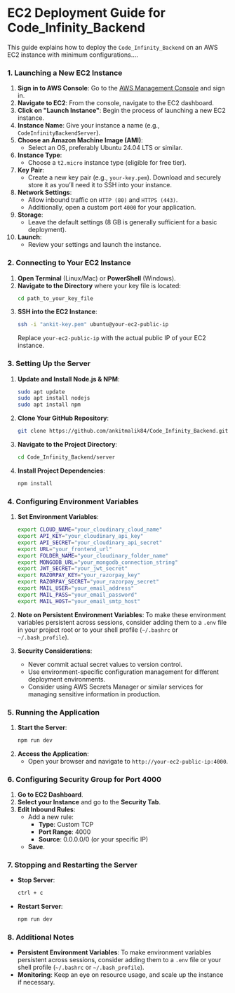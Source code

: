 # EC2 Deployment Guide for Code_Infinity_Backend

This guide explains how to deploy the `Code_Infinity_Backend` on an AWS EC2 instance with minimum configurations....

### 1. Launching a New EC2 Instance

1. **Sign in to AWS Console**: Go to the [AWS Management Console](https://aws.amazon.com/console/) and sign in.
2. **Navigate to EC2**: From the console, navigate to the EC2 dashboard.
3. **Click on "Launch Instance"**: Begin the process of launching a new EC2 instance.
4. **Instance Name**: Give your instance a name (e.g., `CodeInfinityBackendServer`).
5. **Choose an Amazon Machine Image (AMI)**:
   - Select an OS, preferably Ubuntu 24.04 LTS or similar.
6. **Instance Type**:
   - Choose a `t2.micro` instance type (eligible for free tier).
7. **Key Pair**:
   - Create a new key pair (e.g., `your-key.pem`). Download and securely store it as you’ll need it to SSH into your instance.
8. **Network Settings**:
   - Allow inbound traffic on `HTTP (80)` and `HTTPS (443)`.
   - Additionally, open a custom port `4000` for your application.
9. **Storage**:
   - Leave the default settings (8 GB is generally sufficient for a basic deployment).
10. **Launch**:
    - Review your settings and launch the instance.

### 2. Connecting to Your EC2 Instance

1. **Open Terminal** (Linux/Mac) or **PowerShell** (Windows).
2. **Navigate to the Directory** where your key file is located:
   ```bash
   cd path_to_your_key_file
   ```
3. **SSH into the EC2 Instance**:
   ```bash
   ssh -i "ankit-key.pem" ubuntu@your-ec2-public-ip
   ```
   Replace `your-ec2-public-ip` with the actual public IP of your EC2 instance.

### 3. Setting Up the Server

1. **Update and Install Node.js & NPM**:
   ```bash
   sudo apt update
   sudo apt install nodejs
   sudo apt install npm
   ```
2. **Clone Your GitHub Repository**:
   ```bash
   git clone https://github.com/ankitmalik84/Code_Infinity_Backend.git
   ```
3. **Navigate to the Project Directory**:
   ```bash
   cd Code_Infinity_Backend/server
   ```
4. **Install Project Dependencies**:
   ```bash
   npm install
   ```

### 4. Configuring Environment Variables

1. **Set Environment Variables**:

   ```bash
   export CLOUD_NAME="your_cloudinary_cloud_name"
   export API_KEY="your_cloudinary_api_key"
   export API_SECRET="your_cloudinary_api_secret"
   export URL="your_frontend_url"
   export FOLDER_NAME="your_cloudinary_folder_name"
   export MONGODB_URL="your_mongodb_connection_string"
   export JWT_SECRET="your_jwt_secret"
   export RAZORPAY_KEY="your_razorpay_key"
   export RAZORPAY_SECRET="your_razorpay_secret"
   export MAIL_USER="your_email_address"
   export MAIL_PASS="your_email_password"
   export MAIL_HOST="your_email_smtp_host"
   ```

2. **Note on Persistent Environment Variables**:
   To make these environment variables persistent across sessions, consider adding them to a `.env` file in your project root or to your shell profile (`~/.bashrc` or `~/.bash_profile`).

3. **Security Considerations**:
   - Never commit actual secret values to version control.
   - Use environment-specific configuration management for different deployment environments.
   - Consider using AWS Secrets Manager or similar services for managing sensitive information in production.

### 5. Running the Application

1. **Start the Server**:
   ```bash
   npm run dev
   ```
2. **Access the Application**:
   - Open your browser and navigate to `http://your-ec2-public-ip:4000`.

### 6. Configuring Security Group for Port 4000

1. **Go to EC2 Dashboard**.
2. **Select your Instance** and go to the **Security Tab**.
3. **Edit Inbound Rules**:
   - Add a new rule:
     - **Type**: Custom TCP
     - **Port Range**: 4000
     - **Source**: 0.0.0.0/0 (or your specific IP)
   - **Save**.

### 7. Stopping and Restarting the Server

- **Stop Server**:
  ```bash
  ctrl + c
  ```
- **Restart Server**:
  ```bash
  npm run dev
  ```

### 8. Additional Notes

- **Persistent Environment Variables**: To make environment variables persistent across sessions, consider adding them to a `.env` file or your shell profile (`~/.bashrc` or `~/.bash_profile`).
- **Monitoring**: Keep an eye on resource usage, and scale up the instance if necessary.
